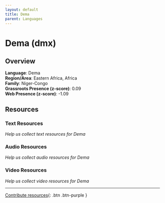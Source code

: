 ```yaml
---
layout: default
title: Dema
parent: Languages
---
```


# Dema (dmx)

## Overview

**Language**: Dema  
**Region/Area**: Eastern Africa, Africa  
**Family**: Niger-Congo  
**Grassroots Presence (z-score)**: 0.09  
**Web Presence (z-score)**: -1.09  

## Resources

### Text Resources
*Help us collect text resources for Dema*

### Audio Resources
*Help us collect audio resources for Dema*

### Video Resources
*Help us collect video resources for Dema*

---

[Contribute resources](https://forms.office.com/e/1SfLJx3u1r){: .btn .btn-purple }
